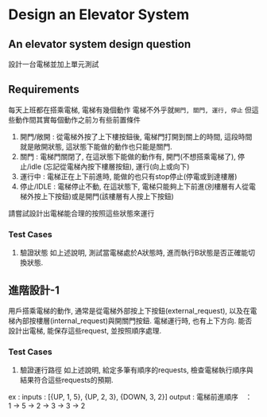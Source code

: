 # Design an Elevator System

## An elevator system design question
設計一台電梯並加上單元測試

## Requirements
每天上班都在搭乘電梯, 電梯有幾個動作
電梯不外乎就```開門, 關門, 運行, 停止```
但這些動作間其實每個動作之前ㄉ有些前置條件
1. 開門/敞開 : 從電梯外按了上下樓按鈕後, 電梯門打開到關上的時間, 這段時間就是敞開狀態, 這狀態下能做的動作也只能是關門.
2. 關門 : 電梯門關閉了, 在這狀態下能做的動作有, 開門(不想搭乘電梯了), 停止/idle (忘記從電梯內按下樓層按鈕), 運行(向上或向下)
3. 運行中 : 電梯正在上下前進時, 能做的也只有stop停止(停電或到達樓層)
4. 停止/IDLE : 電梯停止不動, 在這狀態下, 電梯只能夠上下前進(別樓層有人從電梯外按上下按鈕)或是開門(該樓層有人按上下按鈕)

請嘗試設計出電梯能合理的按照這些狀態來運行

### Test Cases

1. 驗證狀態
如上述說明, 測試當電梯處於A狀態時, 進而執行B狀態是否正確能切換狀態.


## 進階設計-1
用戶搭乘電梯的動作, 通常是從電梯外部按上下按鈕(external_request), 以及在電梯內部按樓層(internal_request)與開關門按鈕.
電梯運行時, 也有上下方向.
能否設計出電梯, 能保存這些request, 並按照順序處理.

### Test Cases

1. 驗證運行路徑
如上述說明, 給定多筆有順序的requests, 檢查電梯執行順序與結果符合這些requests的預期.

ex : 
inputs : [{UP, 1, 5}, {UP, 2, 3}, {DOWN, 3, 2}]
output : 電梯前進順序　：　1 -> 5 -> 2 -> 3 -> 3 -> 2
